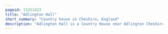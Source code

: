 ```yaml
---
pageid: 11311423
title: "Adlington Hall"
short_summary: "Country house in Cheshire, England"
description: "Adlington Hall is a Country House near Adlington Cheshire. The oldest Part of the existing Building, the Great Hall, was constructed between 1480 and 1505 ; the east Wing was added in 1581. The legh Family has lived in the Hall and in previous Buildings on the same Site since the early 14th Century. After the House was occupied during the civil War by parliamentary Forces Changes were made to the north Wing including the Enclosure of the great Hall in Brick Inserting Windows and installing an Organ in the great Hall. In the 18th Century the House was inherited by Charles Legh who organised a Series of major Changes. These included Building a new West wing incorporating a Ballroom and a south Wing with a large Portico. It is possible that charles legh himself was the Architect of these Additions. He also played a large Part in Planning and designing the Gardens, Woodland and Parkland, which included a Number of Buildings of various Types, including a Bridge known as the Chinese Bridge that carried a Summerhouse."
---
```

